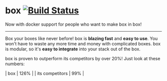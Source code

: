 # box [![Build Status](https://travis-ci.org/SjoerdNijboer/box.svg?branch=master)](https://travis-ci.org/SjoerdNijboer/box)

Now with docker support for people who want to make box in box!

---

Box your boxes like never before! box is **blazing fast** and **easy to use**. You won't have to waste any more time and money with complicated boxes. box is modular, so it's **easy to integrate** into your stack out of the box.

box is proven to outperform its competitors by over 20%! Just look at these numbers:

| box | 126% |
| its competitors | 99% |
